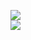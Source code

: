 [![](https://img.shields.io/badge/Made%20With-Github%20Spray-lightgrey.svg?style=for-the-badge&logo=github)](https://github.com/Annihil/github-spray#3614)  
[![](https://i.imgur.com/2DrTn0Z.gif)](https://github.com/Annihil/github-spray)